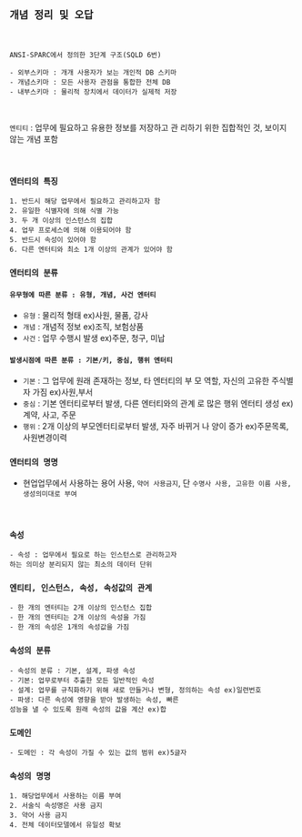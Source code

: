 ## ```개념 정리 및 오답```

<br>

 ```ANSI-SPARC에서 정의한 3단계 구조(SQLD 6번)```

    - 외부스키마 : 개개 사용자가 보는 개인적 DB 스키마
    - 개념스키마 : 모든 사용자 관점을 통합한 전체 DB
    - 내부스키마 : 물리적 장치에서 데이터가 실제적 저장

<br>

```엔티티``` : 업무에 필요하고 유용한 정보를 저장하고 관
리하기 위한 집합적인 것, 보이지 않는 개념 포함


<br>

### ```엔터티의 특징```
    1. 반드시 해당 업무에서 필요하고 관리하고자 함
    2. 유일한 식별자에 의해 식별 가능
    3. 두 개 이상의 인스턴스의 집합
    4. 업무 프로세스에 의해 이용되어야 함
    5. 반드시 속성이 있어야 함
    6. 다른 엔터티와 최소 1개 이상의 관계가 있어야 함


### ```엔터티의 분류```

#### ```유무형에 따른 분류 : 유형, 개념, 사건 엔터티```

- ```유형``` : 물리적 형태 ex)사원, 물품, 강사
- ```개념``` : 개념적 정보 ex)조직, 보험상품
- ```사건``` : 업무 수행시 발생 ex)주문, 청구, 미납


#### ```발생시점에 따른 분류 : 기본/키, 중심, 행위 엔터티```

- ```기본``` : 그 업무에 원래 존재하는 정보, 타 엔터티의 부
모 역할, 자신의 고유한 주식별자 가짐 ex)사원,부서
- ``중심`` : 기본 엔터티로부터 발생, 다른 엔터티와의 관계
로 많은 행위 엔터티 생성 ex)계약, 사고, 주문
- ``행위`` : 2개 이상의 부모엔터티로부터 발생, 자주 바뀌거
나 양이 증가 ex)주문목록, 사원변경이력


### ```엔터티의 명명```

- 현업업무에서 사용하는 용어 사용, ```약어 사용금지```, 단
```수명사 사용, 고유한 이름 사용, 생성의미대로 부여```

<br>

### ```속성```

    - 속성 : 업무에서 필요로 하는 인스턴스로 관리하고자 
    하는 의미상 분리되지 않는 최소의 데이터 단위



### ```엔티티, 인스턴스, 속성, 속성값의 관계```

    - 한 개의 엔터티는 2개 이상의 인스턴스 집합
    - 한 개의 엔터티는 2개 이상의 속성을 가짐
    - 한 개의 속성은 1개의 속성값을 가짐


### ```속성의 분류``` 
    - 속성의 분류 : 기본, 설계, 파생 속성
    - 기본: 업무로부터 추출한 모든 일반적인 속성
    - 설계: 업무를 규칙화하기 위해 새로 만들거나 변형, 정의하는 속성 ex)일련번호
    - 파생: 다른 속성에 영향을 받아 발생하는 속성, 빠른 
    성능을 낼 수 있도록 원래 속성의 값을 계산 ex)합

### ```도메인```
    - 도메인 : 각 속성이 가질 수 있는 값의 범위 ex)5글자


### ```속성의 명명```
    1. 해당업무에서 사용하는 이름 부여
    2. 서술식 속성명은 사용 금지
    3. 약어 사용 금지
    4. 전체 데이터모델에서 유일성 확보